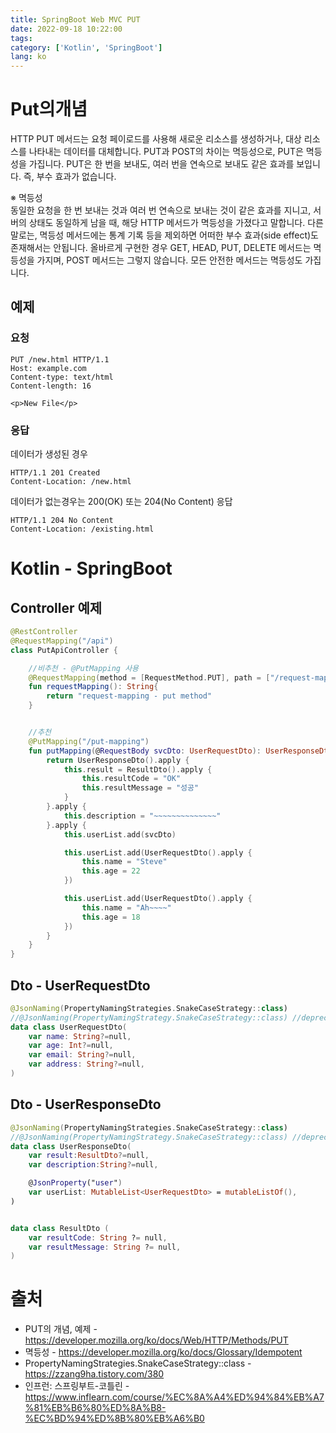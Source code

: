 ```yaml
---
title: SpringBoot Web MVC PUT
date: 2022-09-18 10:22:00
tags:
category: ['Kotlin', 'SpringBoot']
lang: ko
---
```


# Put의개념
HTTP PUT 메서드는 요청 페이로드를 사용해 새로운 리소스를 생성하거나, 대상 리소스를 나타내는 데이터를 대체합니다.
PUT과 POST의 차이는 멱등성으로, PUT은 멱등성을 가집니다. PUT은 한 번을 보내도, 여러 번을 연속으로 보내도 같은 효과를 보입니다. 즉, 부수 효과가 없습니다.  
  
※ 멱등성  
동일한 요청을 한 번 보내는 것과 여러 번 연속으로 보내는 것이 같은 효과를 지니고, 서버의 상태도 동일하게 남을 때, 해당 HTTP 메서드가 멱등성을 가졌다고 말합니다. 
다른 말로는, 멱등성 메서드에는 통계 기록 등을 제외하면 어떠한 부수 효과(side effect)도 존재해서는 안됩니다. 
올바르게 구현한 경우 GET, HEAD, PUT, DELETE 메서드는 멱등성을 가지며, POST 메서드는 그렇지 않습니다. 모든 안전한 메서드는 멱등성도 가집니다.

## 예제
### 요청
``` 
PUT /new.html HTTP/1.1
Host: example.com
Content-type: text/html
Content-length: 16

<p>New File</p>
```

### 응답
데이터가 생성된 경우 
```
HTTP/1.1 201 Created
Content-Location: /new.html
```

데이터가 없는경우는 200(OK) 또는 204(No Content) 응답
```
HTTP/1.1 204 No Content
Content-Location: /existing.html
```


# Kotlin - SpringBoot
## Controller 예제
```Kotlin
@RestController
@RequestMapping("/api")
class PutApiController {

    //비추천 - @PutMapping 사용
    @RequestMapping(method = [RequestMethod.PUT], path = ["/request-mapping"])
    fun requestMapping(): String{
        return "request-mapping - put method"
    }


    //추천
    @PutMapping("/put-mapping")
    fun putMapping(@RequestBody svcDto: UserRequestDto): UserResponseDto {
        return UserResponseDto().apply {
            this.result = ResultDto().apply {
                this.resultCode = "OK"
                this.resultMessage = "성공"
            }
        }.apply {
            this.description = "~~~~~~~~~~~~~~"
        }.apply {
            this.userList.add(svcDto)

            this.userList.add(UserRequestDto().apply {
                this.name = "Steve"
                this.age = 22
            })

            this.userList.add(UserRequestDto().apply {
                this.name = "Ah~~~~"
                this.age = 18
            })
        }
    }
}
```

## Dto - UserRequestDto
```Kotlin
@JsonNaming(PropertyNamingStrategies.SnakeCaseStrategy::class)
//@JsonNaming(PropertyNamingStrategy.SnakeCaseStrategy::class) //deprecated
data class UserRequestDto(
    var name: String?=null,
    var age: Int?=null,
    var email: String?=null,
    var address: String?=null,
)
```


## Dto - UserResponseDto
```Kotlin
@JsonNaming(PropertyNamingStrategies.SnakeCaseStrategy::class)
//@JsonNaming(PropertyNamingStrategy.SnakeCaseStrategy::class) //deprecated
data class UserResponseDto(
    var result:ResultDto?=null,
    var description:String?=null,

    @JsonProperty("user")
    var userList: MutableList<UserRequestDto> = mutableListOf(),
)


data class ResultDto (
    var resultCode: String ?= null,
    var resultMessage: String ?= null,
)
```




# 출처
- PUT의 개념, 예제 - https://developer.mozilla.org/ko/docs/Web/HTTP/Methods/PUT  
- 멱등성 - https://developer.mozilla.org/ko/docs/Glossary/Idempotent  
- PropertyNamingStrategies.SnakeCaseStrategy::class - https://zzang9ha.tistory.com/380  
- 인프런: 스프링부트-코틀린 - https://www.inflearn.com/course/%EC%8A%A4%ED%94%84%EB%A7%81%EB%B6%80%ED%8A%B8-%EC%BD%94%ED%8B%80%EB%A6%B0
